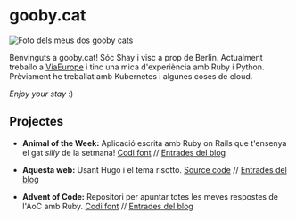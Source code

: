 # gooby.cat

![Foto dels meus dos gooby cats](/goobycats.jpg)

Benvinguts a gooby.cat! Sóc Shay i visc a prop de Berlin. Actualment treballo a [ViaEurope](https://github.com/viaeurope) i tinc una mica d'experiència amb Ruby i Python. Prèviament he treballat amb Kubernetes i algunes coses de cloud.

_Enjoy your stay_ :)

## Projectes

* **Animal of the Week:** Aplicació escrita amb Ruby on Rails que t'ensenya el gat _silly_ de la setmana! [Codi font](https://github.com/9c23a5/animal-otw) // [Entrades del blog]()

* **Aquesta web:** Usant Hugo i el tema risotto. [Source code](https://github.com/9c23a5/gooby-cat) // [Entrades del blog]()

* **Advent of Code:** Repositori per apuntar totes les meves respostes de l'AoC amb Ruby. [Codi font](https://github.com/9c23a5/advent-of-code) // [Entrades del blog]()
